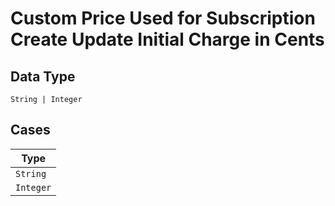 
# Custom Price Used for Subscription Create Update Initial Charge in Cents

## Data Type

`String | Integer`

## Cases

| Type |
|  --- |
| `String` |
| `Integer` |

